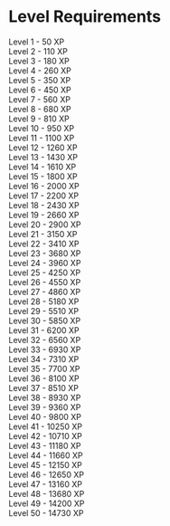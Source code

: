# Level Requirements

Level 1 - 50 XP <br>
Level 2 - 110 XP <br>
Level 3 - 180 XP <br>
Level 4 - 260 XP <br>
Level 5 - 350 XP <br>
Level 6 - 450 XP <br>
Level 7 - 560 XP <br>
Level 8 - 680 XP <br>
Level 9 - 810 XP <br>
Level 10 - 950 XP <br>
Level 11 - 1100 XP <br>
Level 12 - 1260 XP <br>
Level 13 - 1430 XP <br>
Level 14 - 1610 XP <br>
Level 15 - 1800 XP <br>
Level 16 - 2000 XP <br>
Level 17 - 2200 XP <br>
Level 18 - 2430 XP <br>
Level 19 - 2660 XP <br>
Level 20 - 2900 XP <br>
Level 21 - 3150 XP <br>
Level 22 - 3410 XP <br>
Level 23 - 3680 XP <br>
Level 24 - 3960 XP <br>
Level 25 - 4250 XP <br>
Level 26 - 4550 XP <br>
Level 27 - 4860 XP <br>
Level 28 - 5180 XP <br>
Level 29 - 5510 XP <br>
Level 30 - 5850 XP <br>
Level 31 - 6200 XP <br>
Level 32 - 6560 XP <br>
Level 33 - 6930 XP <br>
Level 34 - 7310 XP <br>
Level 35 - 7700 XP <br>
Level 36 - 8100 XP <br>
Level 37 - 8510 XP <br>
Level 38 - 8930 XP <br>
Level 39 - 9360 XP <br>
Level 40 - 9800 XP <br>
Level 41 - 10250 XP <br>
Level 42 - 10710 XP <br>
Level 43 - 11180 XP <br>
Level 44 - 11660 XP <br>
Level 45 - 12150 XP <br>
Level 46 - 12650 XP <br>
Level 47 - 13160 XP <br>
Level 48 - 13680 XP <br>
Level 49 - 14200 XP <br>
Level 50 - 14730 XP <br>
